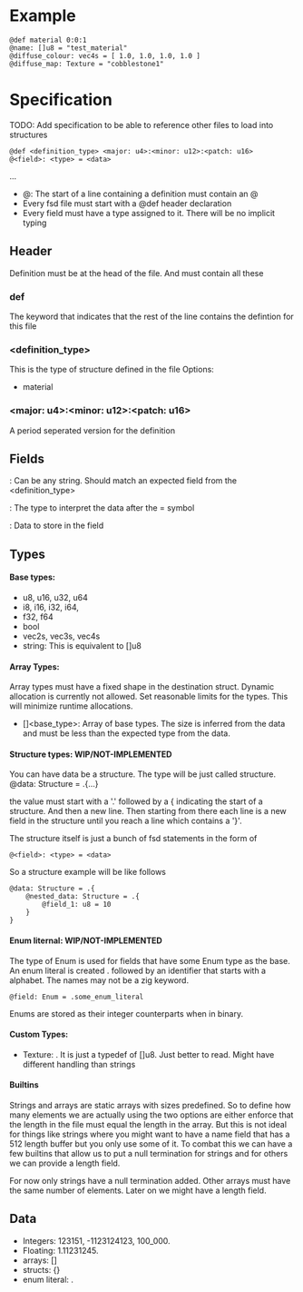 # Example 
```
@def material 0:0:1
@name: []u8 = "test_material"
@diffuse_colour: vec4s = [ 1.0, 1.0, 1.0, 1.0 ]
@diffuse_map: Texture = "cobblestone1"
```

# Specification
TODO: Add specification to be able to reference other files to load into structures

```
@def <definition_type> <major: u4>:<minor: u12>:<patch: u16>
@<field>: <type> = <data>
```
...

* @: The start of a line containing a definition must contain an @
* Every fsd file must start with a @def header declaration
* Every field must have a type assigned to it. There will be no implicit typing

## Header
Definition must be at the head of the file. And must contain all these

### def
The keyword that indicates that the rest of the line contains the defintion for this file

### <definition_type> 
This is the type of structure defined in the file
Options:
 * material

### <major: u4>:<minor: u12>:<patch: u16>
A period seperated version for the definition

## Fields

<field>: Can be any string. Should match an expected field from the <definition_type>

<type>: The type to interpret the data after the = symbol

<data>: Data to store in the field

## Types

#### Base types:
* u8, u16, u32, u64
* i8, i16, i32, i64,
* f32, f64
* bool
* vec2s, vec3s, vec4s
* string: This is equivalent to []u8

#### Array Types:
Array types must have a fixed shape in the destination struct. Dynamic allocation is currently not allowed. 
Set reasonable limits for the types. This will minimize runtime allocations.

* []<base_type>: Array of base types. The size is inferred from the data and must be less than the expected type from 
the data.

#### Structure types: WIP/NOT-IMPLEMENTED
You can have data be a structure. The type will be just called structure.
@data: Structure = .{...}

the value must start with a '.' followed by a { indicating the start of a structure. And then a new line.
Then starting from there each line is a new field in the structure until you reach a line which contains a '}'.

The structure itself is just a bunch of fsd statements in the form of 

```
@<field>: <type> = <data>
```

So a structure example will be like follows

```
@data: Structure = .{
    @nested_data: Structure = .{
        @field_1: u8 = 10
    }
}
```

#### Enum liternal: WIP/NOT-IMPLEMENTED

The type of Enum is used for fields that have some Enum type as the base. An enum literal is created . followed by an
identifier that starts with a alphabet. The names may not be a zig keyword.

```
@field: Enum = .some_enum_literal
```

Enums are stored as their integer counterparts when in binary.

#### Custom Types:
* Texture: <string path relative to base_asset_path>. It is just a typedef of []u8. Just better to read. Might have different
handling than strings

#### Builtins
Strings and arrays are static arrays with sizes predefined. So to define how many elements we are actually using the two options
are either enforce that the length in the file must equal the length in the array. But this is not ideal for things like
strings where you might want to have a name field that has a 512 length buffer but you only use some of it. To combat this
we can have a few builtins that allow us to put a null termination for strings and for others we can provide a length field.

For now only strings have a null termination added. Other arrays must have the same number of elements. Later on we might
have a length field.

## Data

* Integers: 123151, -1123124123, 100_000.
* Floating: 1.11231245.
* arrays: []
* structs: {}
* enum literal: .<identifier>
